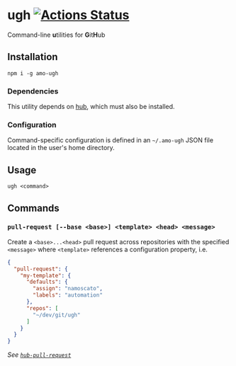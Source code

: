 # ugh [![Actions Status](https://github.com/namoscato/ugh/workflows/Node%20CI/badge.svg)](https://github.com/namoscato/ugh/actions)

Command-line **u**tilities for **G**it**H**ub

## Installation

```
npm i -g amo-ugh
```

### Dependencies

This utility depends on [hub](https://hub.github.com/), which must also be installed.

### Configuration

Command-specific configuration is defined in an `~/.amo-ugh` JSON file located in the user's home directory.

## Usage

```
ugh <command>
```

## Commands

### `pull-request [--base <base>] <template> <head> <message>`

Create a `<base>...<head>` pull request across repositories with the specified `<message>` where `<template>` references a configuration property, i.e.

```json
{
  "pull-request": {
    "my-template": {
      "defaults": {
        "assign": "namoscato",
        "labels": "automation"
      },
      "repos": [
        "~/dev/git/ugh"
      ]
    }
  }
}
```

_See [`hub-pull-request`](https://hub.github.com/hub-pull-request.1.html)_
